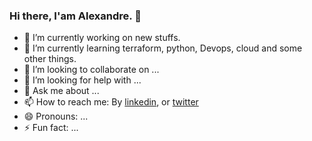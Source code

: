 ### Hi there, I'am Alexandre. 👋

- 🔭 I’m currently working on new stuffs.
- 🌱 I’m currently learning terraform, python, Devops, cloud and some other things.
- 👯 I’m looking to collaborate on ...
- 🤔 I’m looking for help with ...
- 💬 Ask me about ...
- 📫 How to reach me: By [linkedin](https://www.linkedin.com/in/alexandre-soares-ponte-08262624/), or [twitter](https://twitter.com/asponte1)
- 😄 Pronouns: ...
- ⚡ Fun fact: ...
